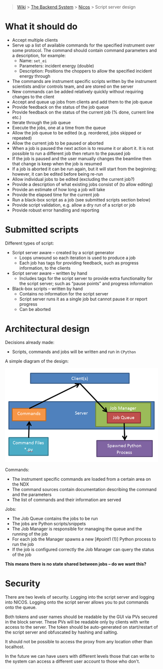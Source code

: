 > [Wiki](Home) > [The Backend System](The-Backend-System) > [Nicos](Nicos) > Script server design

# What it should do
- Accept multiple clients
- Serve up a list of available commands for the specified instrument over some protocol. The command should contain command parameters and a description, for example:
   - Name: `set_ei`
   - Parameters: incident energy (double)
   - Description: Positions the choppers to allow the specified incident energy through
- The commands are instrument specific scripts written by the instrument scientists and/or controls team, and are stored on the server
- New commands can be added relatively quickly without requiring changes to the client
- Accept and queue up jobs from clients and add them to the job queue
- Provide feedback on the status of the job queue
- Provide feedback on the status of the current job (% done, current line etc.)
- Iterate through the job queue
- Execute the jobs, one at a time from the queue
- Allow the job queue to be edited (e.g. reordered, jobs skipped or repeated)
- Allow the current job to be paused or aborted
- When a job is paused the next action is to resume it or abort it. It is not possible to run a different job then return to the paused job
- If the job is paused and the user manually changes the beamline then that change is keep when the job is resumed
- If a job is aborted it can be run again, but it will start from the beginning; however, it can be edited before being re-run
- Allow individual jobs to be edited (excluding the current job?)
- Provide a description of what existing jobs consist of (to allow editing) 
- Provide an estimate of how long a job will take
- Provide the elapsed time for the current job
- Run a black-box script as a job (see submitted scripts section below)
- Provide script validation, e.g. allow a dry run of a script or job
- Provide robust error handling and reporting

# Submitted scripts

Different types of script:

- Script server aware – created by a script generator
  - Loops unwound so each iteration is used to produce a job
  - Each job has tags for providing feedback, such as progress information, to the clients
- Script server aware – written by hand
  - Includes tags for the script server to provide extra functionality for the script server; such as “pause points” and progress information
- Black-box scripts – written by hand
  - Contains no information for the script server
  - Script server runs it as a single job but cannot pause it or report progress
  - Can be aborted

# Architectural design

Decisions already made:

- Scripts, commands and jobs will be written and run in `CPython`

A simple diagram of the design:

![Script server design](backend_system/NICOS/BackendDesign.png)

Commands:

- The instrument specific commands are loaded from a certain area on the NDX
- The command sources contain documentation describing the command and the parameters
- The list of commands and their information are served

Jobs:

- The Job Queue contains the jobs to be run
- The jobs are Python scripts/snippets
- The Job Manager is responsible for managing the queue and the running of the job
- For each job the Manager spawns a new [#point1 (1)] Python process to run the job
- If the job is configured correctly the Job Manager can query the status of the job

**This means there is no state shared between jobs – do we want this?**

# Security

There are two levels of security. Logging into the script server and logging into NICOS. Logging onto the script server allows you to put commands onto the queue. 

Both tokens and user names should be readable by the GUI via PVs secured in the block server. These PVs will be readable only by clients with write access to the server. The token should be auto-generated on start/restart of the script server and obfuscated by hashing and salting.

It should not be possible to access the proxy from any location other than localhost.

In the future we can have users with different levels those that can write to the system can access a different user account to those who don't.
